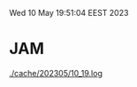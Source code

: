 Wed 10 May 19:51:04 EEST 2023
# JAM
<a href='./cache/202305/10_19.log'>./cache/202305/10_19.log</a>
